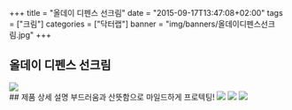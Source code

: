 +++
title = "올데이 디펜스 선크림"
date = "2015-09-17T13:47:08+02:00"
tags = ["크림"]
categories = ["닥터랩"]
banner = "img/banners/올데이디펜스선크림.jpg"
+++

## 올데이 디펜스 선크림
<img src="/img/banners/올데이디펜스선크림.jpg" style="max-width: 100%; height: auto;">
<br>
## 제품 상세 설명
부드러움과 산뜻함으로 마일드하게 프로텍팅!
<img src="/img/banners/올데이 디펜스 선크림 주요성분.jpg" style="max-width: 100%; height: auto;">
<img src="/img/banners/올데이 디펜스 선크림 사용방법.jpg" style="max-width: 100%; height: auto;">
<img src="/img/banners/올데이 디펜스 선크림 적용피부.jpg" style="max-width: 100%; height: auto;">
